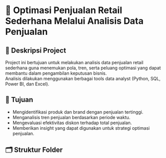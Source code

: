 # 🧾 Optimasi Penjualan Retail Sederhana Melalui Analisis Data Penjualan

## 📌 Deskripsi Project
Project ini bertujuan untuk melakukan analisis data penjualan retail sederhana guna menemukan pola, tren, serta peluang optimasi yang dapat membantu dalam pengambilan keputusan bisnis.  
Analisis dilakukan menggunakan berbagai tools data analyst (Python, SQL, Power BI, dan Excel).

## 🎯 Tujuan
- Mengidentifikasi produk dan brand dengan penjualan tertinggi.
- Menganalisis tren penjualan berdasarkan periode waktu.
- Mengevaluasi efektivitas diskon terhadap total penjualan.
- Memberikan insight yang dapat digunakan untuk strategi optimasi penjualan.

## 🗂️ Struktur Folder
